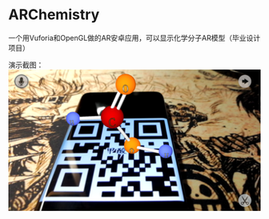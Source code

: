# ARChemistry
一个用Vuforia和OpenGL做的AR安卓应用，可以显示化学分子AR模型（毕业设计项目）

演示截图：
![image](ScreenShot5516836656485493242.png)
